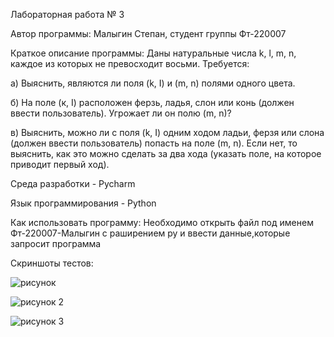 Лабораторная работа № 3

Автор программы: Малыгин Степан, студент группы Фт-220007

Краткое описание программы: Даны натуральные числа k, l, m, n,
каждое из которых не превосходит восьми.
Требуется:

а) Выяснить, являются ли поля (k, I) и (m, n) полями одного цвета.

б) На поле (к, I) расположен ферзь, ладья, слон или конь (должен ввести пользователь). Угрожает ли он полю (m, n)?

в) Выяснить, можно ли с поля (k, I) одним ходом ладьи, ферзя или слона (должен ввести пользователь) попасть на поле (m, n). Если нет, то выяснить, как это можно сделать за два хода (указать поле, на которое приводит первый ход).

Среда разработки - Pycharm

Язык программирования - Python

Как использовать программу: Необходимо открыть файл под именем Фт-220007-Малыгин с раширением py и ввести данные,которые запросит программа

Скриншоты тестов:

![рисунок](https://github.com/malygin04/lab03/assets/102820638/243bb598-d79f-404a-9f2d-96ff8dd4acc8)

![рисунок 2](https://github.com/malygin04/lab03/assets/102820638/53e63f9f-1354-4549-9595-b62fc32165b0)

![рисунок 3](https://github.com/malygin04/lab03/assets/102820638/cd04d6e0-3cb4-40fe-82a5-5bf5fcb3f39a)




